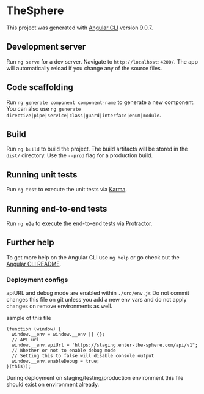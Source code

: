 # TheSphere

This project was generated with [Angular CLI](https://github.com/angular/angular-cli) version 9.0.7.

## Development server

Run `ng serve` for a dev server. Navigate to `http://localhost:4200/`. The app will automatically reload if you change any of the source files.

## Code scaffolding

Run `ng generate component component-name` to generate a new component. You can also use `ng generate directive|pipe|service|class|guard|interface|enum|module`.

## Build

Run `ng build` to build the project. The build artifacts will be stored in the `dist/` directory. Use the `--prod` flag for a production build.

## Running unit tests

Run `ng test` to execute the unit tests via [Karma](https://karma-runner.github.io).

## Running end-to-end tests

Run `ng e2e` to execute the end-to-end tests via [Protractor](http://www.protractortest.org/).

## Further help

To get more help on the Angular CLI use `ng help` or go check out the [Angular CLI README](https://github.com/angular/angular-cli/blob/master/README.md).


### Deployment configs

apiURL and debug mode are enabled within `./src/env.js`
Do not commit changes this file on git unless you add a new env vars and do not apply changes on remove environments as well.

sample of this file

```
(function (window) {
  window.__env = window.__env || {};
  // API url
  window.__env.apiUrl = 'https://staging.enter-the-sphere.com/api/v1";
  // Whether or not to enable debug mode
  // Setting this to false will disable console output
  window.__env.enableDebug = true;
}(this));
```

During deployment on staging/testing/production environment this file should exist on environment already.
